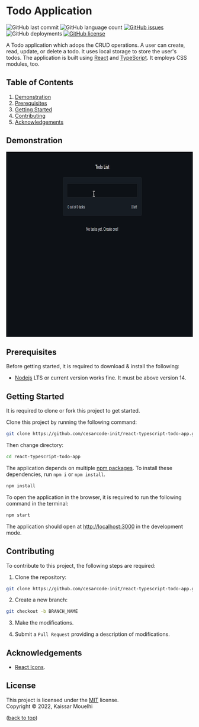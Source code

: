 # Todo Application

![GitHub last commit](https://img.shields.io/github/last-commit/cesarcode-init/react-typescript-todo-app)
![GitHub language count](https://img.shields.io/github/languages/count/cesarcode-init/react-typescript-todo-app)
[![GitHub issues](https://img.shields.io/github/issues/cesarcode-init/react-typescript-todo-app)](https://github.com/cesarcode-init/react-typescript-todo-app/issues)
![GitHub deployments](https://img.shields.io/github/deployments/cesarcode-init/react-typescript-todo-app/github-pages)
[![GitHub license](https://img.shields.io/github/license/cesarcode-init/react-typescript-todo-app)](https://github.com/cesarcode-init/react-typescript-todo-app/blob/main/LICENSE)

A Todo application which adops the CRUD operations. A user can create, read, update, or delete a todo. It uses local storage to store the user's todos. The application is built using [React](https://reactjs.org/) and [TypeScript](https://www.typescriptlang.org/). It employs CSS modules, too.

## Table of Contents

1. [Demonstration](#demonstration)
2. [Prerequisites](#prerequisites)
3. [Getting Started](#getting-started)
4. [Contributing](#contributing)
5. [Acknowledgements](#acknowledgements)

## Demonstration

<p><img align="center" src="https://github.com/cesarcode-init/react-typescript-todo-app/blob/master/demo.gif" alt="todo application demonstration"  height="500" /></p>

## Prerequisites

Before getting started, it is required to download & install the following:

- [Nodejs](https://nodejs.org/en/download/) LTS or current version works fine. It must be above version 14.

## Getting Started

It is required to clone or fork this project to get started.

Clone this project by running the following command:

```bash
git clone https://github.com/cesarcode-init/react-typescript-todo-app.git
```

Then change directory:

```bash
cd react-typescript-todo-app
```

The application depends on multiple [npm packages](https://www.npmjs.com/). To install these dependencies, run `npm i` or `npm install`.

```bash
npm install
```

To open the application in the browser, it is required to run the following command in the terminal:

```bash
npm start
```

The application should open at [http://localhost:3000](http://localhost:3000) in the development mode.

## Contributing

To contribute to this project, the following steps are required:

1. Clone the repository:

```bash
git clone https://github.com/cesarcode-init/react-typescript-todo-app.git
```

2. Create a new branch:

```bash
git checkout -b BRANCH_NAME
```

3. Make the modifications.

4. Submit a `Pull Request` providing a description of modifications.

## Acknowledgements

- [React Icons](https://react-icons.github.io/react-icons/).

## License

This project is licensed under the [MIT](https://choosealicense.com/licenses/mit/) license. <br/> Copyright © 2022, Kaissar Mouelhi

([back to top](#getting-started))
